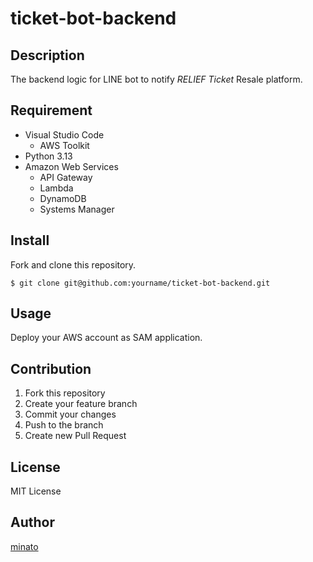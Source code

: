 # ticket-bot-backend

## Description

The backend logic for LINE bot to notify _RELIEF Ticket_ Resale platform.

## Requirement

- Visual Studio Code
  - AWS Toolkit
- Python 3.13
- Amazon Web Services
  - API Gateway
  - Lambda
  - DynamoDB
  - Systems Manager

## Install

Fork and clone this repository.

```
$ git clone git@github.com:yourname/ticket-bot-backend.git
```

## Usage

Deploy your AWS account as SAM application.

## Contribution

1. Fork this repository
2. Create your feature branch
3. Commit your changes
4. Push to the branch
5. Create new Pull Request

## License

MIT License

## Author

[minato](https://www.minatoproject.com/)

